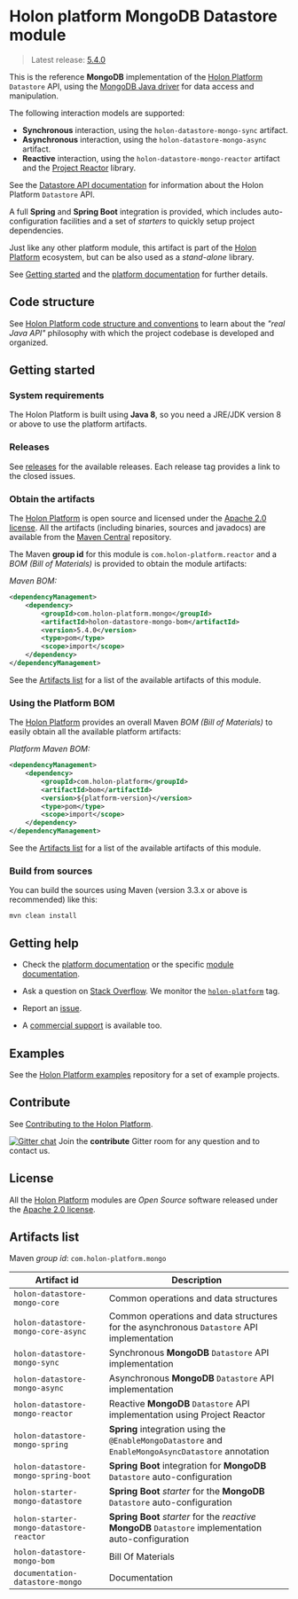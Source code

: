 # Holon platform MongoDB Datastore module

> Latest release: [5.4.0](#obtain-the-artifacts)

This is the reference __MongoDB__ implementation of the [Holon Platform](https://holon-platform.com) `Datastore` API, using the [MongoDB Java driver](https://mongodb.github.io/mongo-java-driver) for data access and manipulation.

The following interaction models are supported: 

* __Synchronous__ interaction, using the `holon-datastore-mongo-sync` artifact.
* __Asynchronous__ interaction, using the `holon-datastore-mongo-async` artifact.
* __Reactive__ interaction, using the `holon-datastore-mongo-reactor` artifact and the [Project Reactor](https://projectreactor.io) library.

See the [Datastore API documentation](https://docs.holon-platform.com/current/reference/holon-core.html#Datastore) for information about the Holon Platform `Datastore` API.

A full __Spring__ and __Spring Boot__ integration is provided, which includes auto-configuration facilities and a set of _starters_ to quickly setup project dependencies.

Just like any other platform module, this artifact is part of the [Holon Platform](https://holon-platform.com) ecosystem, but can be also used as a _stand-alone_ library.

See [Getting started](#getting-started) and the [platform documentation](https://docs.holon-platform.com/current/reference) for further details.

## Code structure

See [Holon Platform code structure and conventions](https://github.com/holon-platform/platform/blob/master/CODING.md) to learn about the _"real Java API"_ philosophy with which the project codebase is developed and organized.

## Getting started

### System requirements

The Holon Platform is built using __Java 8__, so you need a JRE/JDK version 8 or above to use the platform artifacts.

### Releases

See [releases](https://github.com/holon-platform/holon-datastore-mongo/releases) for the available releases. Each release tag provides a link to the closed issues.

### Obtain the artifacts

The [Holon Platform](https://holon-platform.com) is open source and licensed under the [Apache 2.0 license](LICENSE.md). All the artifacts (including binaries, sources and javadocs) are available from the [Maven Central](https://mvnrepository.com/repos/central) repository.

The Maven __group id__ for this module is `com.holon-platform.reactor` and a _BOM (Bill of Materials)_ is provided to obtain the module artifacts:

_Maven BOM:_
```xml
<dependencyManagement>
    <dependency>
        <groupId>com.holon-platform.mongo</groupId>
        <artifactId>holon-datastore-mongo-bom</artifactId>
        <version>5.4.0</version>
        <type>pom</type>
        <scope>import</scope>
    </dependency>
</dependencyManagement>
```

See the [Artifacts list](#artifacts-list) for a list of the available artifacts of this module.

### Using the Platform BOM

The [Holon Platform](https://holon-platform.com) provides an overall Maven _BOM (Bill of Materials)_ to easily obtain all the available platform artifacts:

_Platform Maven BOM:_
```xml
<dependencyManagement>
    <dependency>
        <groupId>com.holon-platform</groupId>
        <artifactId>bom</artifactId>
        <version>${platform-version}</version>
        <type>pom</type>
        <scope>import</scope>
    </dependency>
</dependencyManagement>
```

See the [Artifacts list](#artifacts-list) for a list of the available artifacts of this module.

### Build from sources

You can build the sources using Maven (version 3.3.x or above is recommended) like this: 

`mvn clean install`

## Getting help

* Check the [platform documentation](https://docs.holon-platform.com/current/reference) or the specific [module documentation](https://docs.holon-platform.com/current/reference/holon-datastore-mongo.html).

* Ask a question on [Stack Overflow](http://stackoverflow.com). We monitor the [`holon-platform`](http://stackoverflow.com/tags/holon-platform) tag.

* Report an [issue](https://github.com/holon-platform/holon-datastore-mongo/issues).

* A [commercial support](https://holon-platform.com/services) is available too.

## Examples

See the [Holon Platform examples](https://github.com/holon-platform/holon-examples) repository for a set of example projects.

## Contribute

See [Contributing to the Holon Platform](https://github.com/holon-platform/platform/blob/master/CONTRIBUTING.md).

[![Gitter chat](https://badges.gitter.im/Join%20Chat.svg)](https://gitter.im/holon-platform/contribute?utm_source=share-link&utm_medium=link&utm_campaign=share-link) 
Join the __contribute__ Gitter room for any question and to contact us.

## License

All the [Holon Platform](https://holon-platform.com) modules are _Open Source_ software released under the [Apache 2.0 license](LICENSE).

## Artifacts list

Maven _group id_: `com.holon-platform.mongo`

Artifact id | Description
----------- | -----------
`holon-datastore-mongo-core` | Common operations and data structures
`holon-datastore-mongo-core-async` | Common operations and data structures for the asynchronous `Datastore` API implementation
`holon-datastore-mongo-sync` | Synchronous __MongoDB__ `Datastore` API implementation
`holon-datastore-mongo-async` | Asynchronous __MongoDB__ `Datastore` API implementation
`holon-datastore-mongo-reactor` | Reactive __MongoDB__ `Datastore` API implementation using Project Reactor
`holon-datastore-mongo-spring` | __Spring__ integration using the `@EnableMongoDatastore` and `EnableMongoAsyncDatastore` annotation
`holon-datastore-mongo-spring-boot` | __Spring Boot__ integration for __MongoDB__ `Datastore` auto-configuration
`holon-starter-mongo-datastore` | __Spring Boot__ _starter_ for the __MongoDB__ `Datastore` auto-configuration
`holon-starter-mongo-datastore-reactor` | __Spring Boot__ _starter_ for the _reactive_ __MongoDB__ `Datastore` implementation auto-configuration
`holon-datastore-mongo-bom` | Bill Of Materials
`documentation-datastore-mongo` | Documentation

